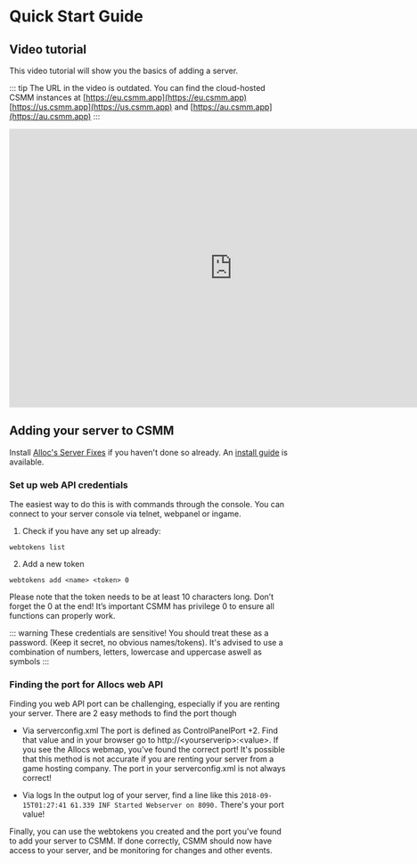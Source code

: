 # Quick Start Guide

## Video tutorial

This video tutorial will show you the basics of adding a server.

::: tip
The URL in the video is outdated. You can find the cloud-hosted CSMM instances at [https://eu.csmm.app](https://eu.csmm.app) [https://us.csmm.app](https://us.csmm.app) and [https://au.csmm.app](https://au.csmm.app)
:::

<div align=center>
    <iframe width="800" height="500" src="https://www.youtube.com/embed/vOXqe7PYti4" frameborder="0" allow="autoplay; encrypted-media" allowfullscreen></iframe>
</div>

## Adding your server to CSMM

Install [Alloc's Server Fixes](https://7dtd.illy.bz/wiki/Server%20fixes) if you haven't done so already. An [install guide](/en/CSMM/allocs.html) is available.

### Set up web API credentials

The easiest way to do this is with commands through the console. You can connect to your server console via telnet, webpanel or ingame.

1. Check if you have any set up already:

`webtokens list`

2. Add a new token

`webtokens add <name> <token> 0`

Please note that the token needs to be at least 10 characters long. Don’t forget the 0 at the end! It’s important CSMM has privilege 0 to ensure all functions can properly work.

::: warning These credentials are sensitive! You should treat these as a password. (Keep it secret, no obvious names/tokens). It's advised to use a combination of numbers, letters, lowercase and uppercase aswell as symbols
:::

### Finding the port for Allocs web API

Finding you web API port can be challenging, especially if you are renting your server. There are 2 easy methods to find the port though

- Via serverconfig.xml
  The port is defined as ControlPanelPort +2. Find that value and in your browser go to http://\<yourserverip\>:\<value\>. If you see the Allocs webmap, you've found the correct port! It's possible that this method is not accurate if you are renting your server from a game hosting company. The port in your serverconfig.xml is not always correct!

- Via logs
  In the output log of your server, find a line like this `2018-09-15T01:27:41 61.339 INF Started Webserver on 8090.` There's your port value!

Finally, you can use the webtokens you created and the port you've found to add your server to CSMM. If done correctly, CSMM should now have access to your server, and be monitoring for changes and other events.

